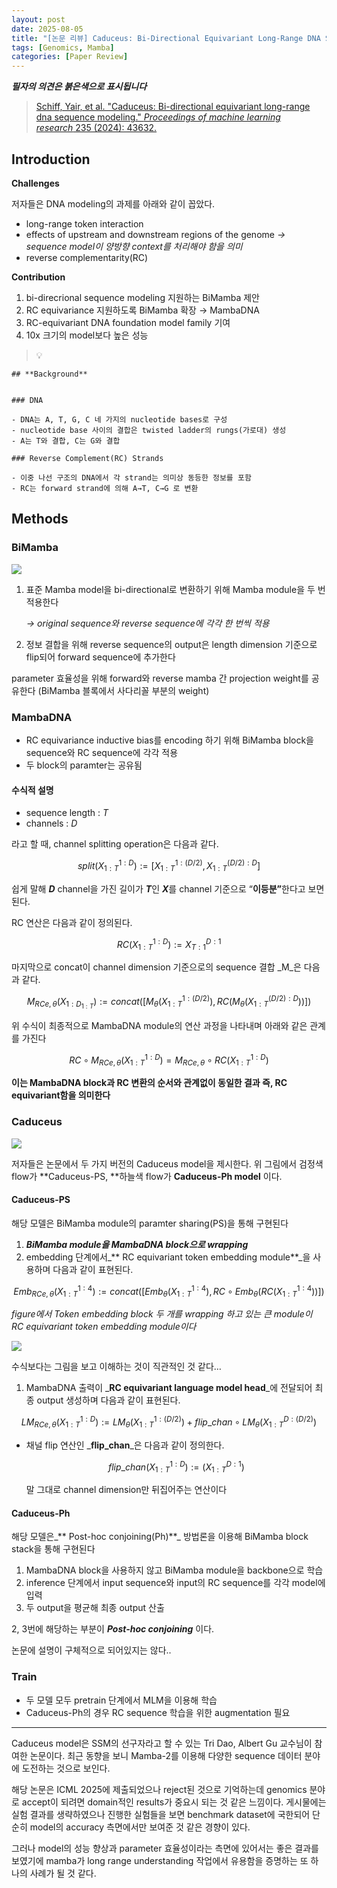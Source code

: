 ```yaml
---
layout: post
date: 2025-08-05
title: "[논문 리뷰] Caduceus: Bi-Directional Equivariant Long-Range DNA Sequence Modeling"
tags: [Genomics, Mamba]
categories: [Paper Review]
---
```


<span class="notion-red">_**필자의 의견은 붉은색으로 표시됩니다**_</span>


> [Schiff, Yair, et al. "Caduceus: Bi-directional equivariant long-range dna sequence modeling." ](https://pmc.ncbi.nlm.nih.gov/articles/PMC12189541/)[_Proceedings of machine learning research_](https://pmc.ncbi.nlm.nih.gov/articles/PMC12189541/)[ 235 (2024): 43632.](https://pmc.ncbi.nlm.nih.gov/articles/PMC12189541/)



## Introduction


**Challenges**


저자들은 DNA modeling의 과제를 아래와 같이 꼽았다.

- long-range token interaction
- effects of upstream and downstream regions of the genome 
_→ sequence model이 양방향 context를 처리해야 함을 의미_
- reverse complementarity(RC)

**Contribution**

1. bi-direcrional sequence modeling 지원하는 BiMamba 제안
1. RC equivariance 지원하도록 BiMamba 확장 → MambaDNA
1. RC-equivariant DNA foundation model family 기여
1. 10x 크기의 model보다 높은 성능

> 💡 


	## **Background**


	### DNA

	- DNA는 A, T, G, C 네 가지의 nucleotide bases로 구성
	- nucleotide base 사이의 결합은 twisted ladder의 rungs(가로대) 생성
	- A는 T와 결합, C는 G와 결합

	### Reverse Complement(RC) Strands

	- 이중 나선 구조의 DNA에서 각 strand는 의미상 동등한 정보를 포함
	- RC는 forward strand에 의해 A→T, C→G 로 변환


## Methods



### BiMamba


![](https://prod-files-secure.s3.us-west-2.amazonaws.com/542b861c-36a8-4051-84e5-8804b6728dba/2c247d59-7815-4980-99f0-8f0d21f445a7/image.png?X-Amz-Algorithm=AWS4-HMAC-SHA256&X-Amz-Content-Sha256=UNSIGNED-PAYLOAD&X-Amz-Credential=ASIAZI2LB466QM2AKRZS%2F20250922%2Fus-west-2%2Fs3%2Faws4_request&X-Amz-Date=20250922T132057Z&X-Amz-Expires=3600&X-Amz-Security-Token=IQoJb3JpZ2luX2VjEKX%2F%2F%2F%2F%2F%2F%2F%2F%2F%2FwEaCXVzLXdlc3QtMiJGMEQCIF7c1rPKJyYae3fzhH3PDm4NoOHHWmN4X%2FKRAf4rIf9%2BAiAi64hdBmZ4Tz8%2FKqTMBvxNJ59rJZPQY4ga1TbclFIASyr%2FAwguEAAaDDYzNzQyMzE4MzgwNSIMChpGIJ8sr2capX6kKtwDeGjlEkP0uB%2B3mURmyWCP%2BV3B4clcE6tSp99Wp3OPHtlY27qkko1FiC6fghwp3rwTywwoIuFgFdoXKmU4fgDOtD5369CJksOF60cLcan2DhwasIhT%2FWSGnYy74run41SKooHWU7b%2Fq6drpJYUeNDx8GVhJH0flGYMqtLPxe12lTjFlb8QWjHcaUu77aBmuEBWR9S2ASWYyHsz3WKPFLYfohzf1aUNGZReDzHktbf1YxMLDMvk5P1hU0gnNMxDz6x88fWCn76NZk5HU2bD1264GkzulZuwaGbxlJAzJ5fKm1gxOabHV5tEw16lC60E6BbTI4QgH%2BBZOXjGpfBsnav2CqDTSoGRYfe7n210WaFMjYFsl9OeBhcFt5fnAj48W7h4DoHJxz8yUl1mGESQXeqD%2FPtyy0dcj07%2FasBjjHhcloGVerm0aSn1oZ3bBfJf4fZ7QFjsF6JSo8TKE%2BCMK%2F6tyCYgRBUSgTMiqRVyEEubON7lh1fOvrS9WMUIuuFQbq2itP1ZhtxGqELVcfhkGyHUAVAWQdkz6UQkpurKCwvIWhLwRJHdPW3FZdD%2B27G6OjUMkYYkNf4FUlLnHmj3fPQ21CJw5CauRRsnJJtD%2F6qWrIwmKyOWVPyY2vYx2I4w643FxgY6pgEsuv%2FV119SvNSODFoCzDrrBUjDFoZvmHMm96kR7naypQzf9ss4wsxjzjeCHkDfDbd9Fhq8R33lI3iMDc5gMewuemB65Wdw54Azxu%2Fch4Z46lOEnLnoAzlaGnd1uWpg6EYxmhRK6saRXlMMS0FlGQztkxY0E4Vo2iXP5a0cDg05UTRSGMfwyQD5QphGyX%2BDTAyNOGedOK08g%2F6O%2FS3qsEKpIeDRt4%2F7&X-Amz-Signature=363294e86a24a97da7abc037caa106adf992262261bc8da42e046cc39739427b&X-Amz-SignedHeaders=host&x-amz-checksum-mode=ENABLED&x-id=GetObject)

1. 표준 Mamba model을 bi-directional로 변환하기 위해 Mamba module을 두 번 적용한다

	_→ original sequence와 reverse sequence에 각각 한 번씩 적용_

1. 정보 결합을 위해 reverse sequence의 output은 length dimension 기준으로 flip되어 forward sequence에 추가한다

parameter 효율성을 위해 forward와 reverse mamba 간 projection weight를 공유한다 (BiMamba 블록에서 사다리꼴 부분의 weight)



### MambaDNA

- RC equivariance inductive bias를 encoding 하기 위해 BiMamba block을 sequence와 RC sequence에 각각 적용
- 두 block의 paramter는 공유됨


#### 수식적 설명

- sequence length : _T_
- channels : _D_

라고 할 때,  channel splitting operation은 다음과 같다.


$$
split(X^{1:D}_{1:T}):=[X^{1:(D/2)}_{1:T},X^{(D/2):D}_{1:T}]
$$


<span class="notion-red">쉽게 말해 </span><span class="notion-red">_**D**_</span><span class="notion-red"> channel을 가진 길이가 </span><span class="notion-red">_**T**_</span><span class="notion-red">인 </span><span class="notion-red">_**X**_</span><span class="notion-red">를 channel 기준으로 “</span><span class="notion-red">**이등분”**</span><span class="notion-red">한다고 보면 된다.</span>


RC 연산은 다음과 같이 정의된다.


$$
RC(X^{1:D}_{1:T}):=X^{D:1}_{T:1}
$$


마지막으로 concat이 channel dimension 기준으로의 sequence 결합 _M_은 다음과 같다.


$$
M_{RCe,\theta}(X_{1:D_{1:T}}):=concat([M_{\theta}(X^{1:(D/2)}_{1:T}),RC(M_{\theta}(X^{(D/2):D}_{1:T}))])
$$


위 수식이 최종적으로 MambaDNA module의 연산 과정을 나타내며 아래와 같은 관계를 가진다


$$
RC\circ M_{RCe,\theta}(X^{1:D}_{1:T}) = M_{RCe,\theta} \circ RC(X^{1:D}_{1:T})
$$


**이는 MambaDNA block과 RC 변환의 순서와 관계없이 동일한 결과 즉, RC equivariant함을 의미한다**



### Caduceus


![](https://prod-files-secure.s3.us-west-2.amazonaws.com/542b861c-36a8-4051-84e5-8804b6728dba/f94a60d7-8145-473b-aef9-7c68d3ec604a/image.png?X-Amz-Algorithm=AWS4-HMAC-SHA256&X-Amz-Content-Sha256=UNSIGNED-PAYLOAD&X-Amz-Credential=ASIAZI2LB466QM2AKRZS%2F20250922%2Fus-west-2%2Fs3%2Faws4_request&X-Amz-Date=20250922T132057Z&X-Amz-Expires=3600&X-Amz-Security-Token=IQoJb3JpZ2luX2VjEKX%2F%2F%2F%2F%2F%2F%2F%2F%2F%2FwEaCXVzLXdlc3QtMiJGMEQCIF7c1rPKJyYae3fzhH3PDm4NoOHHWmN4X%2FKRAf4rIf9%2BAiAi64hdBmZ4Tz8%2FKqTMBvxNJ59rJZPQY4ga1TbclFIASyr%2FAwguEAAaDDYzNzQyMzE4MzgwNSIMChpGIJ8sr2capX6kKtwDeGjlEkP0uB%2B3mURmyWCP%2BV3B4clcE6tSp99Wp3OPHtlY27qkko1FiC6fghwp3rwTywwoIuFgFdoXKmU4fgDOtD5369CJksOF60cLcan2DhwasIhT%2FWSGnYy74run41SKooHWU7b%2Fq6drpJYUeNDx8GVhJH0flGYMqtLPxe12lTjFlb8QWjHcaUu77aBmuEBWR9S2ASWYyHsz3WKPFLYfohzf1aUNGZReDzHktbf1YxMLDMvk5P1hU0gnNMxDz6x88fWCn76NZk5HU2bD1264GkzulZuwaGbxlJAzJ5fKm1gxOabHV5tEw16lC60E6BbTI4QgH%2BBZOXjGpfBsnav2CqDTSoGRYfe7n210WaFMjYFsl9OeBhcFt5fnAj48W7h4DoHJxz8yUl1mGESQXeqD%2FPtyy0dcj07%2FasBjjHhcloGVerm0aSn1oZ3bBfJf4fZ7QFjsF6JSo8TKE%2BCMK%2F6tyCYgRBUSgTMiqRVyEEubON7lh1fOvrS9WMUIuuFQbq2itP1ZhtxGqELVcfhkGyHUAVAWQdkz6UQkpurKCwvIWhLwRJHdPW3FZdD%2B27G6OjUMkYYkNf4FUlLnHmj3fPQ21CJw5CauRRsnJJtD%2F6qWrIwmKyOWVPyY2vYx2I4w643FxgY6pgEsuv%2FV119SvNSODFoCzDrrBUjDFoZvmHMm96kR7naypQzf9ss4wsxjzjeCHkDfDbd9Fhq8R33lI3iMDc5gMewuemB65Wdw54Azxu%2Fch4Z46lOEnLnoAzlaGnd1uWpg6EYxmhRK6saRXlMMS0FlGQztkxY0E4Vo2iXP5a0cDg05UTRSGMfwyQD5QphGyX%2BDTAyNOGedOK08g%2F6O%2FS3qsEKpIeDRt4%2F7&X-Amz-Signature=c0af17e56085a797d5ee1cff176338e0e0faca5706f538af1be584367d171d40&X-Amz-SignedHeaders=host&x-amz-checksum-mode=ENABLED&x-id=GetObject)


저자들은 논문에서 두 가지 버전의 Caduceus model을 제시한다. 위 그림에서 검정색 flow가 **Caduceus-PS, **하늘색 flow가 **Caduceus-Ph model** 이다.



#### Caduceus-PS


해당 모델은 BiMamba module의 paramter sharing(PS)을 통해 구현된다

1. _**BiMamba module을 MambaDNA block으로 wrapping**_
1. embedding 단계에서_** RC equivariant token embedding module**_을 사용하며 다음과 같이 표현된다.

$$
Emb_{RCe,\theta}(X^{1:4}_{1:T}):=concat([Emb_{\theta}(X^{1:4}_{1:T}),RC \circ Emb_{\theta}(RC(X^{1:4}_{1:T}))])
$$


_figure에서 Token embedding block 두 개를 wrapping 하고 있는 큰 module이 RC equivariant token embedding module이다_


![](https://prod-files-secure.s3.us-west-2.amazonaws.com/542b861c-36a8-4051-84e5-8804b6728dba/b175e4da-71eb-4e91-8c23-a06dabe673c9/image.png?X-Amz-Algorithm=AWS4-HMAC-SHA256&X-Amz-Content-Sha256=UNSIGNED-PAYLOAD&X-Amz-Credential=ASIAZI2LB466QM2AKRZS%2F20250922%2Fus-west-2%2Fs3%2Faws4_request&X-Amz-Date=20250922T132057Z&X-Amz-Expires=3600&X-Amz-Security-Token=IQoJb3JpZ2luX2VjEKX%2F%2F%2F%2F%2F%2F%2F%2F%2F%2FwEaCXVzLXdlc3QtMiJGMEQCIF7c1rPKJyYae3fzhH3PDm4NoOHHWmN4X%2FKRAf4rIf9%2BAiAi64hdBmZ4Tz8%2FKqTMBvxNJ59rJZPQY4ga1TbclFIASyr%2FAwguEAAaDDYzNzQyMzE4MzgwNSIMChpGIJ8sr2capX6kKtwDeGjlEkP0uB%2B3mURmyWCP%2BV3B4clcE6tSp99Wp3OPHtlY27qkko1FiC6fghwp3rwTywwoIuFgFdoXKmU4fgDOtD5369CJksOF60cLcan2DhwasIhT%2FWSGnYy74run41SKooHWU7b%2Fq6drpJYUeNDx8GVhJH0flGYMqtLPxe12lTjFlb8QWjHcaUu77aBmuEBWR9S2ASWYyHsz3WKPFLYfohzf1aUNGZReDzHktbf1YxMLDMvk5P1hU0gnNMxDz6x88fWCn76NZk5HU2bD1264GkzulZuwaGbxlJAzJ5fKm1gxOabHV5tEw16lC60E6BbTI4QgH%2BBZOXjGpfBsnav2CqDTSoGRYfe7n210WaFMjYFsl9OeBhcFt5fnAj48W7h4DoHJxz8yUl1mGESQXeqD%2FPtyy0dcj07%2FasBjjHhcloGVerm0aSn1oZ3bBfJf4fZ7QFjsF6JSo8TKE%2BCMK%2F6tyCYgRBUSgTMiqRVyEEubON7lh1fOvrS9WMUIuuFQbq2itP1ZhtxGqELVcfhkGyHUAVAWQdkz6UQkpurKCwvIWhLwRJHdPW3FZdD%2B27G6OjUMkYYkNf4FUlLnHmj3fPQ21CJw5CauRRsnJJtD%2F6qWrIwmKyOWVPyY2vYx2I4w643FxgY6pgEsuv%2FV119SvNSODFoCzDrrBUjDFoZvmHMm96kR7naypQzf9ss4wsxjzjeCHkDfDbd9Fhq8R33lI3iMDc5gMewuemB65Wdw54Azxu%2Fch4Z46lOEnLnoAzlaGnd1uWpg6EYxmhRK6saRXlMMS0FlGQztkxY0E4Vo2iXP5a0cDg05UTRSGMfwyQD5QphGyX%2BDTAyNOGedOK08g%2F6O%2FS3qsEKpIeDRt4%2F7&X-Amz-Signature=cc9bf1b1ef792bd18a11c0f940fb49183ca02f5847786a9f58522898de29740a&X-Amz-SignedHeaders=host&x-amz-checksum-mode=ENABLED&x-id=GetObject)


<span class="notion-red">수식보다는 그림을 보고 이해하는 것이 직관적인 것 같다…</span>

1. MambaDNA 출력이 _**RC equivariant language model head**_에 전달되어 최종 output 생성하며 다음과 같이 표현된다.

$$
LM_{RCe,\theta}(X^{1:D}_{1:T}):= LM_{\theta}(X^{1:(D/2)}_{1:T})+flip\_chan\circ LM_{\theta}(X^{D:(D/2)}_{1:T})
$$

- 채널 flip 연산인 _**flip\_chan**_은 다음과 같이 정의한다.

	$$
	flip\_chan(X^{1:D}_{1:T}):=(X^{D:1}_{1:T})
	$$


	말 그대로 channel dimension만 뒤집어주는 연산이다



#### Caduceus-Ph


해당 모델은_** Post-hoc conjoining(Ph)**_ 방법론을 이용해 BiMamba block stack을 통해 구현된다

1. MambaDNA block을 사용하지 않고 BiMamba module을 backbone으로 학습
1. inference 단계에서 input sequence와 input의 RC sequence를 각각 model에 입력
1. 두 output을 평균해 최종 output 산출

2, 3번에 해당하는 부분이 _**Post-hoc conjoining**_ 이다.


<span class="notion-red">논문에 설명이 구체적으로 되어있지는 않다..</span>



### Train

- 두 모델 모두 pretrain 단계에서 MLM을 이용해 학습
- Caduceus-Ph의 경우 RC sequence 학습을 위한 augmentation 필요

---


<span class="notion-red">Caduceus model은 SSM의 선구자라고 할 수 있는 Tri Dao, Albert Gu 교수님이 참여한 논문이다. 최근 동향을 보니 Mamba-2를 이용해 다양한 sequence 데이터 분야에 도전하는 것으로 보인다.</span>


<span class="notion-red">해당 논문은 ICML 2025에 제출되었으나 reject된 것으로 기억하는데 genomics 분야로 accept이 되려면 domain적인 results가 중요시 되는 것 같은 느낌이다. 게시물에는 실험 결과를 생략하였으나 진행한 실험들을 보면 benchmark dataset에 국한되어 단순히 model의 accuracy 측면에서만 보여준 것 같은 경향이 있다.</span>


<span class="notion-red">그러나 model의 성능 향상과 parameter 효율성이라는 측면에 있어서는 좋은 결과를 보였기에 mamba가 long range understanding 작업에서 유용함을 증명하는 또 하나의 사례가 될 것 같다.</span>

